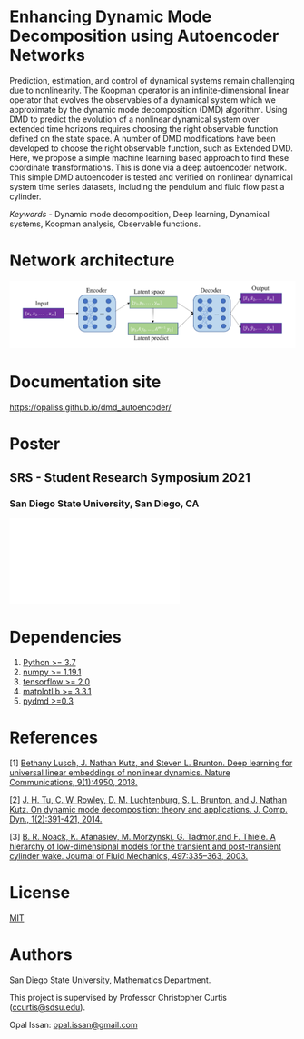 # Enhancing Dynamic Mode Decomposition using Autoencoder Networks
Prediction, estimation, and control of dynamical systems remain challenging due to nonlinearity. The Koopman operator is an infinite-dimensional linear operator that evolves the observables of a dynamical system which we approximate by the dynamic mode decomposition (DMD) algorithm. Using DMD to predict the evolution of a nonlinear dynamical system over extended time horizons requires choosing the right observable function defined on the state space. A number of DMD modifications have been developed to choose the right observable function, such as Extended DMD.  Here, we propose a simple machine learning based approach to find these coordinate transformations.
This is done via a deep autoencoder network. This simple DMD autoencoder is tested and verified on nonlinear dynamical system time series datasets, including the pendulum and fluid flow past a cylinder.

*Keywords* - Dynamic mode decomposition, Deep learning, Dynamical systems, Koopman analysis, Observable functions.

# Network architecture 
![](figures/model_arc.PNG)

# Documentation site 
https://opaliss.github.io/dmd_autoencoder/

# Poster 
## SRS - Student Research Symposium 2021 
### San Diego State University, San Diego, CA
![poster link](DMDAE_poster_final.pdf)

# Dependencies
1. [Python >= 3.7](https://www.python.org/downloads/)
1. [numpy >= 1.19.1](https://numpy.org/install/)
2. [tensorflow >= 2.0](https://www.tensorflow.org/install)
3. [matplotlib >= 3.3.1](https://matplotlib.org/users/installing.html)
4. [pydmd >=0.3](https://pypi.org/project/pydmd/)

# References
[1] [Bethany Lusch, J. Nathan Kutz, and Steven L. Brunton. Deep learning for universal linear embeddings of nonlinear dynamics. Nature Communications, 9(1):4950, 2018.](https://arxiv.org/pdf/1712.09707.pdf)

[2] [J. H. Tu, C. W. Rowley, D. M. Luchtenburg, S. L. Brunton, and J. Nathan Kutz. On dynamic mode decomposition: theory and applications. J. Comp. Dyn., 1(2):391-421, 2014.](https://arxiv.org/abs/1312.0041)

[3] [B. R. Noack, K. Afanasiev, M. Morzynski, G. Tadmor,and F. Thiele. A hierarchy of low-dimensional models for the transient and post-transient cylinder wake.
Journal of Fluid Mechanics, 497:335–363, 2003.](http://www.berndnoack.com/publications/2003_JFM_Noack.pdf)

# License
[MIT]((https://choosealicense.com/licenses/mit/))

# Authors 
San Diego State University, Mathematics Department.

This project is supervised by Professor Christopher Curtis (ccurtis@sdsu.edu).

Opal Issan: opal.issan@gmail.com 

